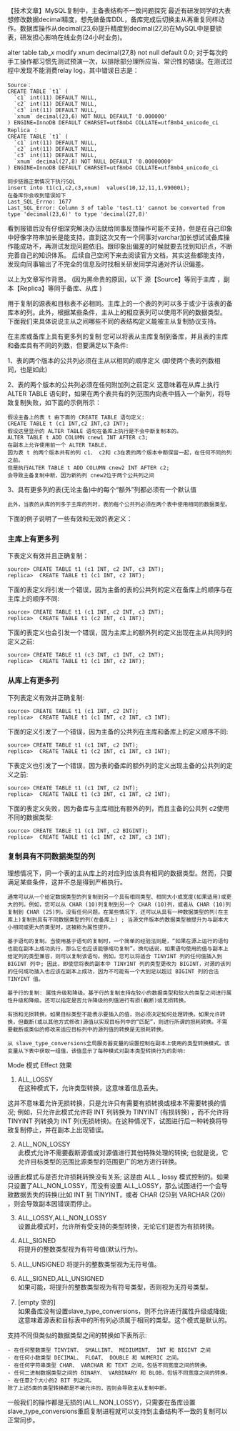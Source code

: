 【技术文章】MySQL复制中，主备表结构不一致问题探究
最近有研发同学的大表想修改数据decimal精度，想先做备库DDL，备库完成后切换主从再重复同样动作。数据库操作从decimal(23,6)提升精度到decimal(27,8)在MySQL中是要锁表，研发担心影响在线业务(24小时业务)。

alter table tab_x modify  xnum decimal(27,8) not null default 0.0;
对于每次的手工操作都习惯先测试预演一次，以排除部分理所应当、常识性的错误。在测试过程中发现不能消费relay log，其中错误日志是：
```
Source：
CREATE TABLE `t1` (
  `c1` int(11) DEFAULT NULL,
  `c2` int(11) DEFAULT NULL,
  `c3` int(11) DEFAULT NULL,
  `xnum` decimal(23,6) NOT NULL DEFAULT '0.000000'
) ENGINE=InnoDB DEFAULT CHARSET=utf8mb4 COLLATE=utf8mb4_unicode_ci
Replica ：
CREATE TABLE `t1` (
  `c1` int(11) DEFAULT NULL,
  `c2` int(11) DEFAULT NULL,
  `c3` int(11) DEFAULT NULL,
  `xnum` decimal(27,8) NOT NULL DEFAULT '0.00000000'
) ENGINE=InnoDB DEFAULT CHARSET=utf8mb4 COLLATE=utf8mb4_unicode_ci

同步链路正常情况下执行SQL
insert into t1(c1,c2,c3,xnum)  values(10,12,11,1.990001);
在备库你会收到错误如下
Last_SQL_Errno: 1677
Last_SQL_Error: Column 3 of table 'test.t1' cannot be converted from type 'decimal(23,6)' to type 'decimal(27,8)'
```

看到报错后没有仔细深究解决办法就给同事反馈操作可能不支持，但是在自己印象中好像字符串加长是能支持。直到这次又有一个同事对varchar加长想试试备库操作能成功不，再测试发现问题依旧。跟印象出偏差的时候就要去找到知识点，不断完善自己的知识体系。
后续自己空闲下来去阅读官方文档，其实这些都能支持，发现向同事输出了不完全的信息及时找相关研发同学沟通对齐认识偏差。

以上为文章写作背景。
(因为黑命贵的原因，以下 源【Source】等同于主库 ，副本【Replica】等同于备库、从库 )

用于复制的源表和目标表不必相同。主库上的一个表的列可以多于或少于该表的备库本的列。此外，根据某些条件，主从上的相应表列可以使用不同的数据类型。
下面我们来具体说说主从之间哪些不同的表结构定义能被主从复制协议支持。

在主库或备库上具有更多列的复制
您可以将表从主库复制到备库，并且表的主库和备库具有不同的列数，但要满足以下条件:

1、表的两个版本的公共列必须在主从以相同的顺序定义
    (即使两个表的列数相同，也是如此)

2、表的两个版本的公共列必须在任何附加列之前定义
    这意味着在从库上执行 ALTER TABLE 语句时，如果在两个表共有的列范围内向表中插入一个新列，将导致复制失败，如下面的示例所示：

 ```
假设主备上的表 t 由下面的 CREATE TABLE 语句定义:
CREATE TABLE t (c1 INT,c2 INT,c3 INT);
假设这里显示的 ALTER TABLE 语句在备库上执行是不会中断复制本的。
ALTER TABLE t ADD COLUMN cnew1 INT AFTER c3;
在副本上允许使用前一个 ALTER TABLE，
因为表 t 的两个版本共有的列 c1、 c2和 c3在表的两个版本中都保留一起，在任何不同的列之前。
但是执行ALTER TABLE t ADD COLUMN cnew2 INT AFTER c2;
会导致主备复制中断，因为新的列 cnew2位于两个公共列之间
```
3、具有更多列的表(无论主备)中的每个“额外”列都必须有一个默认值

    此外，当表的从库的列多于主库的列时，表的每个公共列必须在两个表中使用相同的数据类型。

下面的例子说明了一些有效和无效的表定义：



### 主库上有更多列

下表定义有效并且正确复制：
```
source> CREATE TABLE t1 (c1 INT, c2 INT, c3 INT);
replica>  CREATE TABLE t1 (c1 INT, c2 INT);
```
下面的表定义将引发一个错误，因为主备的表的公共列的定义在备库上的顺序与在主库上的顺序不同:
```
source> CREATE TABLE t1 (c1 INT, c2 INT, c3 INT);
replica>  CREATE TABLE t1 (c2 INT, c1 INT);
```
下面的表定义也会引发一个错误，因为主库上的额外列的定义出现在主从共同列的定义之前:
```
source> CREATE TABLE t1 (c3 INT, c1 INT, c2 INT);
replica>  CREATE TABLE t1 (c1 INT, c2 INT);
```
### 从库上有更多列

下列表定义有效并正确复制:
```
source> CREATE TABLE t1 (c1 INT, c2 INT);
replica>  CREATE TABLE t1 (c1 INT, c2 INT, c3 INT);
```
下面的定义引发了一个错误，因为主备的公共列在主库和备库上的定义顺序不同:
```
source> CREATE TABLE t1 (c1 INT, c2 INT);
replica>  CREATE TABLE t1 (c2 INT, c1 INT, c3 INT);
```
下表定义也引发了一个错误，因为表的备库的额外列的定义出现主备的公共列的定义之前:
```
source> CREATE TABLE t1 (c1 INT, c2 INT);
replica>  CREATE TABLE t1 (c3 INT, c1 INT, c2 INT);
```
下面的表定义失败，因为备库与主库相比有额外的列，而且主备的公共列 c2使用不同的数据类型:
```
source> CREATE TABLE t1 (c1 INT, c2 BIGINT);
replica>  CREATE TABLE t1 (c1 INT, c2 INT, c3 INT);
```

### 复制具有不同数据类型的列
理想情况下，同一个表的主从库上的对应列应该具有相同的数据类型。然而，只要满足某些条件，这并不总是得到严格执行。

    通常可以从一个给定数据类型的列复制到另一个具有相同类型、相同大小或宽度(如果适用)或更大的列。例如，您可以从 CHAR (10)列复制到另一个 CHAR (10)列，或者从 CHAR (10)列复制到 CHAR (25)列，没有任何问题。在某些情况下，还可以从具有一种数据类型的列(在主库上)复制到具有不同数据类型的列(在备库上) ; 当源文件版本的数据类型被提升为与副本大小相同或更大的类型时，这被称为属性提升。

    基于语句的复制。当使用基于语句的复制时，一个简单的经验法则是，“如果在源上运行的语句也能在副本上成功执行，那么它也应该能够成功复制”。换句话说，如果语句使用的值与副本上给定列的类型兼容，则可以复制该语句。例如，您可以将适合 TINYINT 列的任何值插入到 BIGINT 列中; 因此，即使您将表的副本中 TINYINT 列的类型更改为 BIGINT，对源的该列的任何成功插入也应该在副本上成功，因为不可能有一个大到足以超过 BIGINT 列的合法 TINYINT 值。

    基于行的复制: 属性升级和降级。基于行的复制支持在较小的数据类型和较大的类型之间进行属性升级和降级。还可以指定是否允许降级的列值进行有损(截断)或无损转换。

    有损和无损转换。如果目标类型不能表示要插入的值，则必须决定如何处理转换。如果允许转换，但截断(或以其他方式修改)源值以实现目标列中的“匹配”，则进行所谓的损耗转换。不需要截断或类似的修改来适应目标列中的源列值的转换是无损耗转换。

    从 slave_type_conversions全局服务器变量的设置控制在副本上使用的类型转换模式。该变量从下表中获取一组值，该值显示了每种模式对副本类型转换行为的影响:

Mode 模式	Effect 效果
1. ALL_LOSSY	
在这种模式下，允许类型转换，这意味着信息丢失。

这并不意味着允许无损转换，只是允许只有需要有损转换或根本不需要转换的情况; 例如，只允许此模式允许将 INT 列转换为 TINYINT (有损转换) ，而不允许将 TINYINT 列转换为 INT 列(无损转换)。在这种情况下，试图进行后一种转换将导致复制停止，并在副本上出现错误。

2. ALL_NON_LOSSY	
此模式允许不需要截断源值或对源值进行其他特殊处理的转换; 也就是说，它允许目标类型的范围比源类型的范围更广的地方进行转换。

设置此模式与是否允许损耗转换没有关系; 这是由 ALL _ lossy 模式控制的。如果只设置了ALL_NON_LOSSY，而没有设置 ALL_LOSSY，那么试图进行一个会导致数据丢失的转换(比如 INT 到 TINYINT，或者 CHAR (25)到 VARCHAR (20)) ，则会导致副本因错误而停止。

3. ALL_LOSSY,ALL_NON_LOSSY	
设置此模式时，允许所有受支持的类型转换，无论它们是否为有损转换。

4. ALL_SIGNED	
将提升的整数类型视为有符号值(默认行为)。

5. ALL_UNSIGNED	
将提升的整数类型视为无符号值。

6. ALL_SIGNED,ALL_UNSIGNED	
如果可能，将提升的整数类型视为有符号类型，否则视为无符号类型。

7. [empty 空的]	
如果备库没有设置slave_type_conversions，则不允许进行属性升级或降级; 这意味着源表和目标表中的所有列必须属于相同的类型。这个模式是默认的。



支持不同但类似的数据类型之间的转换如下表所示:
```
- 在任何整数类型 TINYINT、 SMALLINT、 MEDIUMINT、 INT 和 BIGINT 之间
- 在任何小数类型 DECIMAL、 FLOAT、 DOUBLE 和 NUMERIC 之间。
- 在任何字符串类型 CHAR、 VARCHAR 和 TEXT 之间，包括不同宽度之间的转换。
- 任何二进制数据类型之间的 BINARY、 VARBINARY 和 BLOB，包括不同宽度之间的转换。
- 在任意2个大小的2 BIT 列之间。
除了上述5类的类型转换都是不被允许的，否则会导致主从复制中断。
```
一般我们的操作都是无损的(ALL_NON_LOSSY)，只需要在备库设置slave_type_conversions重启复制进程就可以支持到主备结构不一致的复制可以正常同步。
